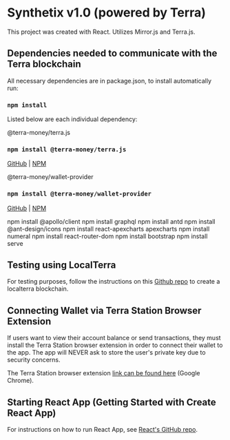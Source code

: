 # Synthetix v1.0 (powered by Terra)

This project was created with React. Utilizes Mirror.js and Terra.js.

## Dependencies needed to communicate with the Terra blockchain

All necessary dependencies are in package.json, to install automatically run:

### `npm install`

Listed below are each individual dependency:

@terra-money/terra.js

### `npm install @terra-money/terra.js`

[GitHub](https://terra-money.github.io/terra.js/) | [NPM](https://www.npmjs.com/package/@terra-money/terra.js)

@terra-money/wallet-provider

### `npm install @terra-money/wallet-provider`

[GitHub](https://github.com/terra-money/wallet-provider/tree/main/packages/src/@terra-money/wallet-provider) | [NPM](https://www.npmjs.com/package/@terra-money/wallet-provider)

npm install @apollo/client
npm install graphql
npm install antd
npm install @ant-design/icons
npm install react-apexcharts apexcharts
npm install numeral
npm install react-router-dom
npm install bootstrap
npm install serve


## Testing using LocalTerra

For testing purposes, follow the instructions on this [Github repo](https://github.com/terra-money/LocalTerra) to create a localterra blockchain.

## Connecting Wallet via Terra Station Browser Extension

If users want to view their account balance or send transactions, they must install the Terra Station browser extension in order to connect their wallet to the app.  The app will NEVER ask to store the user's private key due to security concerns.

The Terra Station browser extension [link can be found here](https://chrome.google.com/webstore/detail/terra-station/aiifbnbfobpmeekipheeijimdpnlpgpp?hl=en) (Google Chrome).

## Starting React App (Getting Started with Create React App)

For instructions on how to run React App, see [React's GitHub repo](https://github.com/facebook/create-react-app).
